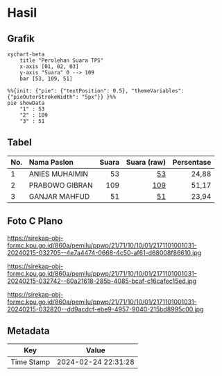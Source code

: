 # Hasil

## Grafik

```mermaid
xychart-beta
    title "Perolehan Suara TPS"
    x-axis [01, 02, 03]
    y-axis "Suara" 0 --> 109
    bar [53, 109, 51]
```

```mermaid
%%{init: {"pie": {"textPosition": 0.5}, "themeVariables": {"pieOuterStrokeWidth": "5px"}} }%%
pie showData
    "1" : 53
    "2" : 109
    "3" : 51
```

## Tabel

| No. | Nama Paslon    | Suara | Suara (raw) | Persentase |
|:--- |:-------------- | -----:| -----------:| ----------:|
| 1   | ANIES MUHAIMIN | 53    | [53][p-1]   | 24,88      |
| 2   | PRABOWO GIBRAN | 109   | [109][p-2]  | 51,17      |
| 3   | GANJAR MAHFUD  | 51    | [51][p-3]   | 23,94      |


[p-1]: https://github.com/gigit-pemilu/pemilu-2024-21-kepulauan-riau/blob/main/pilpres/hitung-suara/sub/21-kepulauan-riau/sub/71-kota-batam/sub/10-batam-kota/sub/1001-baloi-permai/sub/031-tps/sub/paslon-1.txt
[p-2]: https://github.com/gigit-pemilu/pemilu-2024-21-kepulauan-riau/blob/main/pilpres/hitung-suara/sub/21-kepulauan-riau/sub/71-kota-batam/sub/10-batam-kota/sub/1001-baloi-permai/sub/031-tps/sub/paslon-2.txt
[p-3]: https://github.com/gigit-pemilu/pemilu-2024-21-kepulauan-riau/blob/main/pilpres/hitung-suara/sub/21-kepulauan-riau/sub/71-kota-batam/sub/10-batam-kota/sub/1001-baloi-permai/sub/031-tps/sub/paslon-3.txt

## Foto C Plano

https://sirekap-obj-formc.kpu.go.id/860a/pemilu/ppwp/21/71/10/10/01/2171101001031-20240215-032705--4e7a4474-0668-4c50-af61-d68008f86610.jpg

https://sirekap-obj-formc.kpu.go.id/860a/pemilu/ppwp/21/71/10/10/01/2171101001031-20240215-032742--60a21618-285b-4085-bcaf-c16cafec15ed.jpg

https://sirekap-obj-formc.kpu.go.id/860a/pemilu/ppwp/21/71/10/10/01/2171101001031-20240215-032820--dd9acdcf-ebe9-4957-9040-215bd8995c00.jpg


## Metadata

| Key        | Value               |
| ---------- | ------------------- |
| Time Stamp | 2024-02-24 22:31:28 |



